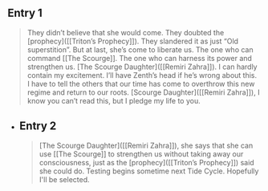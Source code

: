 ## Entry 1
> They didn’t believe that she would come. They doubted the [prophecy]([[Triton’s Prophecy]]). They slandered it as just “Old superstition”. But at last, she’s come to liberate us. The one who can command [[The Scourge]]. The one who can harness its power and strengthen us. [The Scourge Daughter]([[Remiri Zahra]]). I can hardly contain my excitement. I’ll have Zenth’s head if he’s wrong about this. I have to tell the others that our time has come to overthrow this new regime and return to our roots. [Scourge Daughter]([[Remiri Zahra]]), I know you can’t read this, but I pledge my life to you.
- ## Entry 2
  > [The Scourge Daughter]([[Remiri Zahra]]), she says that she can use [[The Scourge]] to strengthen us without taking away our consciousness, just as the [prophecy]([[Triton’s Prophecy]]) said she could do. Testing begins sometime next Tide Cycle. Hopefully I'll be selected.